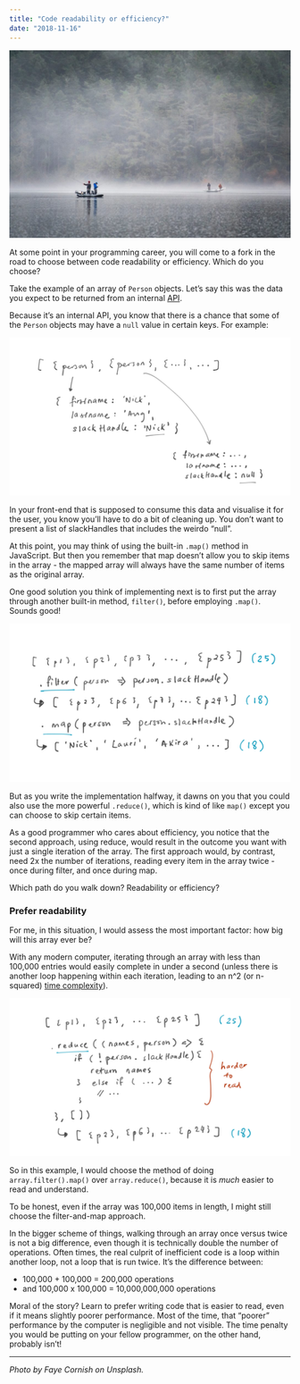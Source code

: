 ```yaml
---
title: "Code readability or efficiency?"
date: "2018-11-16"
---
```


![code readability or efficiency](images/faye-cornish-553425-unsplash-1024x683.jpg)

At some point in your programming career, you will come to a fork in the road to choose between code readability or efficiency. Which do you choose?

Take the example of an array of `Person` objects. Let’s say this was the data you expect to be returned from an internal [API](https://www.nickang.com/what-is-an-api/).

Because it’s an internal API, you know that there is a chance that some of the `Person` objects may have a `null` value in certain keys. For example:

![code readability or efficiency 1 - nick ang blog](images/code-readability-or-efficiency-1-nick-ang-blog-1024x576.png)

In your front-end that is supposed to consume this data and visualise it for the user, you know you’ll have to do a bit of cleaning up. You don’t want to present a list of slackHandles that includes the weirdo “null”.

At this point, you may think of using the built-in `.map()` method in JavaScript. But then you remember that map doesn’t allow you to skip items in the array - the mapped array will always have the same number of items as the original array.

One good solution you think of implementing next is to first put the array through another built-in method, `filter()`, before employing `.map()`. Sounds good!

![code readability or efficiency 2 - nick ang blog](images/code-readability-or-efficiency-2-nick-ang-blog-1024x576.png)

But as you write the implementation halfway, it dawns on you that you could also use the more powerful `.reduce()`, which is kind of like `map()` except you can choose to skip certain items.

As a good programmer who cares about efficiency, you notice that the second approach, using reduce, would result in the outcome you want with just a single iteration of the array. The first approach would, by contrast, need 2x the number of iterations, reading every item in the array twice - once during filter, and once during map.

Which path do you walk down? Readability or efficiency?

### Prefer readability

For me, in this situation, I would assess the most important factor: how big will this array ever be?

With any modern computer, iterating through an array with less than 100,000 entries would easily complete in under a second (unless there is another loop happening within each iteration, leading to an n^2 (or n-squared) [time complexity](https://www.nickang.com/algorithm-time-complexity-big-o-notation/)).

![code readability or efficiency 3 - nick ang blog](images/code-readability-or-efficiency-3-nick-ang-blog-1024x576.png)

So in this example, I would choose the method of doing `array.filter().map()` over `array.reduce()`, because it is _much_ easier to read and understand.

To be honest, even if the array was 100,000 items in length, I might still choose the filter-and-map approach.

In the bigger scheme of things, walking through an array once versus twice is not a big difference, even though it is technically double the number of operations. Often times, the real culprit of inefficient code is a loop within another loop, not a loop that is run twice. It’s the difference between:

- 100,000 + 100,000 = 200,000 operations
- and 100,000 x 100,000 = 10,000,000,000 operations

Moral of the story? Learn to prefer writing code that is easier to read, even if it means slightly poorer performance. Most of the time, that “poorer” performance by the computer is negligible and not visible. The time penalty you would be putting on your fellow programmer, on the other hand, probably isn’t!

* * *

_Photo by Faye Cornish on Unsplash._
